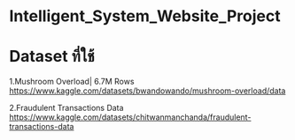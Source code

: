 ﻿# Intelligent_System_Website_Project

# Dataset ที่ใช้
1.Mushroom Overload| 6.7M Rows
https://www.kaggle.com/datasets/bwandowando/mushroom-overload/data

2.Fraudulent Transactions Data
https://www.kaggle.com/datasets/chitwanmanchanda/fraudulent-transactions-data
